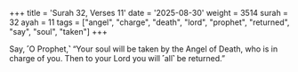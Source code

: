 +++
title = 'Surah 32, Verses 11'
date = '2025-08-30'
weight = 3514
surah = 32
ayah = 11
tags = ["angel", "charge", "death", "lord", "prophet", "returned", "say", "soul", "taken"]
+++

Say, ˹O Prophet,˺ “Your soul will be taken by the Angel of Death, who is in charge of you. Then to your Lord you will ˹all˺ be returned.”